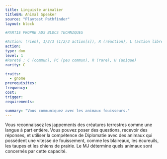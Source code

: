 ```yaml
---
title: Linguiste animalier
titleEN: Animal Speaker
source: "Playtest Pathfinder"
layout: block

#PARTIE PROPRE AUX BLOCS TECHNIQUES

#Action: (rien), 1/2/3 (1/2/3 action[s]), R (réaction), L (action libre)
action: 
type: don
level: 1
#Rareté : C (commun), PC (peu commun), R (rare), U (unique)
rarity: C

traits:
  - gnome
prerequisites:
frequency:
cost:
trigger:
requirements:

summary: "Vous communiquez avec les animaux fouisseurs."
---
```


Vous reconnaissez les jappements des créatures terrestres comme une langue à part entière. Vous pouvez poser des questions, recevoir des réponses, et utiliser la compétence de Diplomatie avec des animaux qui possèdent une vitesse de fouissement, comme les blaireaux, les écureuils, les taupes et les chiens de prairie. Le MJ détermine quels animaux sont concernés par cette capacité.